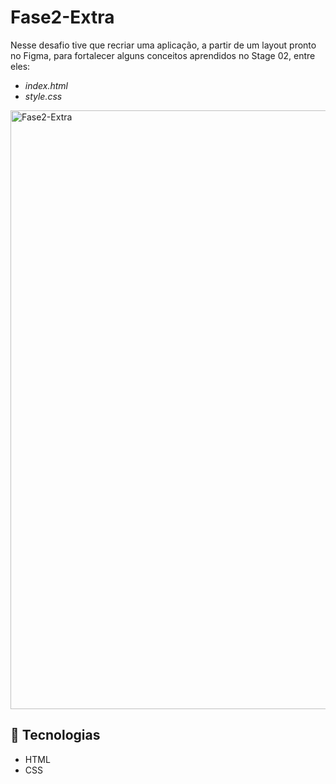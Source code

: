 # Fase2-Extra

Nesse desafio tive que recriar uma aplicação, a partir de um layout pronto no Figma, para fortalecer alguns conceitos aprendidos no Stage 02, entre eles:

- *index.html*
- *style.css*

<img width="958" alt="Fase2-Extra" src="https://user-images.githubusercontent.com/98700610/215630957-2e67c52d-54c8-4b85-a6de-6789e9e049d2.png">

## 🔧 Tecnologias

- HTML
- CSS
